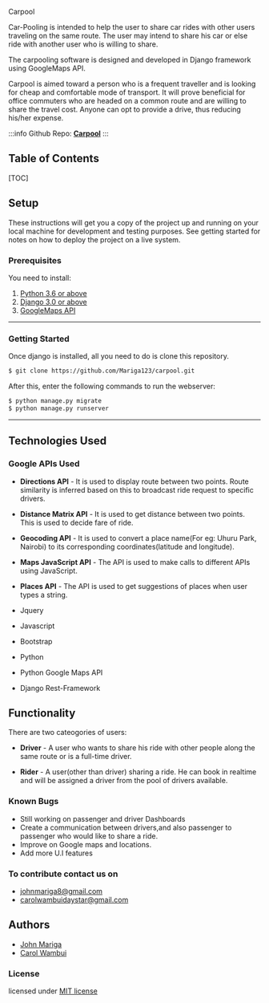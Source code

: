 Carpool

Car-Pooling is intended to help the user to share car rides with other users traveling on the same route. The user may intend to share his car or else ride with another user who is willing to share.

The carpooling software is designed and developed in Django framework using GoogleMaps API.

Carpool is aimed toward a person who is a frequent traveller and is looking for cheap and comfortable mode of transport. It will prove beneficial for office commuters who are headed on a common route and are willing to share the travel cost. Anyone can opt to provide a drive, thus reducing his/her expense. 


:::info
Github Repo: **[Carpool](https://github.com/Mariga123/carpool.git)**
:::
## Table of Contents

[TOC]

## Setup
These instructions will get you a copy of the project up and running on your local machine for development and testing purposes. See getting started for notes on how to deploy the project on a live system.

### Prerequisites
You need to install:
1. [Python 3.6 or above](https://www.python.org/downloads/)
2. [Django 3.0 or above](https://docs.djangoproject.com/en/3.0/intro/install/)
3. [GoogleMaps API](https://developers.google.com/maps/documentation)

---
### Getting Started

Once django is installed, all you need to do is clone this repository.

```bash
$ git clone https://github.com/Mariga123/carpool.git
```

After this, enter the following commands to run the webserver:
```bash
$ python manage.py migrate
$ python manage.py runserver
```

---
## Technologies Used

### Google APIs Used
* **Directions API** - It is used to display route between two points. Route similarity is inferred based on this to broadcast ride request to specific drivers.
* **Distance Matrix API** - It is used to get distance between two points. This is used to decide fare of ride.
* **Geocoding API** - It is used to convert a place name(For eg: Uhuru Park, Nairobi) to its corresponding coordinates(latitude and longitude). 
* **Maps JavaScript API** - The API is used to make calls to different APIs using JavaScript.
* **Places API** - The API is used to get suggestions of places when user types a string.

* Jquery
* Javascript
* Bootstrap
* Python
* Python Google Maps API
* Django Rest-Framework
## Functionality

There are two cateogories of users: 
* **Driver** - A user who wants to share his ride with other people along the same route or is a full-time driver.

* **Rider** - A user(other than driver) sharing a ride. He can book in realtime and will be assigned a driver from the pool of drivers available.

### Known Bugs
* Still working on passenger and driver Dashboards
* Create a communication between drivers,and also passenger to passenger who would like to share a ride.
* Improve on Google maps and locations.
* Add more U.I features

### To contribute contact us on 
* [johnmariga8@gmail.com](https://mail.google.com/mail/u/0/#inbox)
* [carolwambuidaystar@gmail.com](https://mail.google.com/mail/u/0/#inbox)


## Authors

* [John Mariga](https://github.com/Mariga123)
* [Carol Wambui](https://github.com/carol-wambui)

### License
licensed under [MIT license](LICENSE)